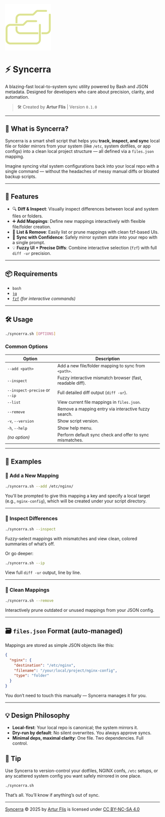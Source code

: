 <img src="/source/Syncerra_Logo.png" width="150px" alt="Syncerra Logo">

# ⚡ Syncerra

A blazing-fast local-to-system sync utility powered by Bash and JSON metadata. Designed for developers who care about precision, clarity, and automation.

> 🛠 Created by **Artur Flis** | Version `0.1.0`

---

## 🚀 What is Syncerra?

Syncerra is a smart shell script that helps you **track, inspect, and sync** local file or folder mirrors from your system (like `/etc`, system dotfiles, or app configs) into a clean local project structure — all defined via a `files.json` mapping.

Imagine syncing vital system configurations back into your local repo with a single command — without the headaches of messy manual diffs or bloated backup scripts.

---

## 🧰 Features

* 🔍 **Diff & Inspect**: Visually inspect differences between local and system files or folders.
* ➕ **Add Mappings**: Define new mappings interactively with flexible file/folder creation.
* 📂 **List & Remove**: Easily list or prune mappings with clean fzf-based UIs.
* 🔁 **Sync with Confidence**: Safely mirror system state into your repo with a single prompt.
* 💡 **Fuzzy UI + Precise Diffs**: Combine interactive selection (`fzf`) with full `diff -ur` precision.

---

## 📦 Requirements

* `bash`
* [`jq`](https://stedolan.github.io/jq/)
* [`fzf`](https://github.com/junegunn/fzf) *(for interactive commands)*

---

## 🛠️ Usage

```bash
./syncerra.sh [OPTIONS]
```

### Common Options

| Option                        | Description                                               |
| ----------------------------- | --------------------------------------------------------- |
| `--add <path>`                | Add a new file/folder mapping to sync from `<path>`.      |
| `--inspect`                   | Fuzzy interactive mismatch browser (fast, readable diff). |
| `--inspect-precise` or `--ip` | Full detailed diff output (`diff -ur`).                   |
| `--list`                      | View current file mappings in `files.json`.               |
| `--remove`                    | Remove a mapping entry via interactive fuzzy search.      |
| `-v`, `--version`             | Show script version.                                      |
| `-h`, `--help`                | Show help menu.                                           |
| *(no option)*                 | Perform default sync check and offer to sync mismatches.  |

---

## 🧪 Examples

### 🔧 Add a New Mapping

```bash
./syncerra.sh --add /etc/nginx/
```

You'll be prompted to give this mapping a key and specify a local target (e.g., `nginx-config`), which will be created under your script directory.

---

### 🧠 Inspect Differences

```bash
./syncerra.sh --inspect
```

Fuzzy-select mappings with mismatches and view clean, colored summaries of what’s off.

Or go deeper:

```bash
./syncerra.sh --ip
```

View full `diff -ur` output, line by line.

---

### 🧹 Clean Mappings

```bash
./syncerra.sh --remove
```

Interactively prune outdated or unused mappings from your JSON config.

---

## 🗃️ `files.json` Format (auto-managed)

Mappings are stored as simple JSON objects like this:

```json
{
  "nginx": {
    "destination": "/etc/nginx",
    "filename": "/your/local/project/nginx-config",
    "type": "folder"
  }
}
```

You don’t need to touch this manually — Syncerra manages it for you.

---

## 💡 Design Philosophy

* **Local-first**: Your local repo is canonical; the system mirrors it.
* **Dry-run by default**: No silent overwrites. You always approve syncs.
* **Minimal deps, maximal clarity**: One file. Two dependencies. Full control.

## 🧠 Tip

Use Syncerra to version-control your dotfiles, NGINX confs, `/etc` setups, or any scattered system config you want safely mirrored in one place.

```bash
./syncerra.sh
```

That’s all. You’ll know if anything’s out of sync.

---

<a href="https://github.com/Panonim/Syncerra">Syncerra</a> © 2025 by <a href="https://github.com/Panonim">Artur Flis</a> is licensed under <a href="https://creativecommons.org/licenses/by-nc-sa/4.0/">CC BY-NC-SA 4.0</a>
